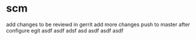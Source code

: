 scm
===
add changes to be reviewd in gerrit
add more changes
push to master after configure egit
asdf
asdf
adsf
asd
asdf
asdf
asdf
